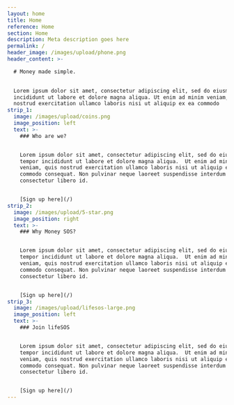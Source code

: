 ```yaml
---
layout: home
title: Home
reference: Home
section: Home
description: Meta description goes here
permalink: /
header_image: /images/upload/phone.png
header_content: >-

  # Money made simple.

  
  Lorem ipsum dolor sit amet, consectetur adipiscing elit, sed do eiusmod tempor
  incididunt ut labore et dolore magna aliqua. Ut enim ad minim veniam, quis
  nostrud exercitation ullamco laboris nisi ut aliquip ex ea commodo
strip_1:
  image: /images/upload/coins.png
  image_position: left
  text: >-
    ### Who are we?


    Lorem ipsum dolor sit amet, consectetur adipiscing elit, sed do eiusmod
    tempor incididunt ut labore et dolore magna aliqua.  Ut enim ad minim
    veniam, quis nostrud exercitation ullamco laboris nisi ut aliquip ex ea
    commodo consequat. Non pulvinar neque laoreet suspendisse interdum
    consectetur libero id. 


    [Sign up here](/)
strip_2:
  image: /images/upload/5-star.png
  image_position: right
  text: >-
    ### Why Money SOS?


    Lorem ipsum dolor sit amet, consectetur adipiscing elit, sed do eiusmod
    tempor incididunt ut labore et dolore magna aliqua.  Ut enim ad minim
    veniam, quis nostrud exercitation ullamco laboris nisi ut aliquip ex ea
    commodo consequat. Non pulvinar neque laoreet suspendisse interdum
    consectetur libero id. 


    [Sign up here](/)
strip_3:
  image: /images/upload/lifesos-large.png
  image_position: left
  text: >-
    ### Join lifeSOS


    Lorem ipsum dolor sit amet, consectetur adipiscing elit, sed do eiusmod
    tempor incididunt ut labore et dolore magna aliqua.  Ut enim ad minim
    veniam, quis nostrud exercitation ullamco laboris nisi ut aliquip ex ea
    commodo consequat. Non pulvinar neque laoreet suspendisse interdum
    consectetur libero id. 


    [Sign up here](/)
---
```



